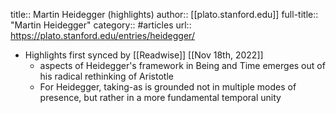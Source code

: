 title:: Martin Heidegger (highlights)
author:: [[plato.stanford.edu]]
full-title:: "Martin Heidegger"
category:: #articles
url:: https://plato.stanford.edu/entries/heidegger/

- Highlights first synced by [[Readwise]] [[Nov 18th, 2022]]
	- aspects of Heidegger's framework in Being
	  and Time emerges out of his radical rethinking of Aristotle
	- For
	  Heidegger, taking-as is grounded not in multiple modes of presence, but
	  rather in a more fundamental temporal unity